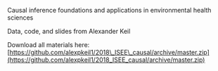 Causal inference foundations and applications in environmental health sciences

Data, code, and slides from Alexander Keil


Download all materials here:
[https://github.com/alexpkeil1/2018\_ISEE\_causal/archive/master.zip](https://github.com/alexpkeil1/2018_ISEE_causal/archive/master.zip)
